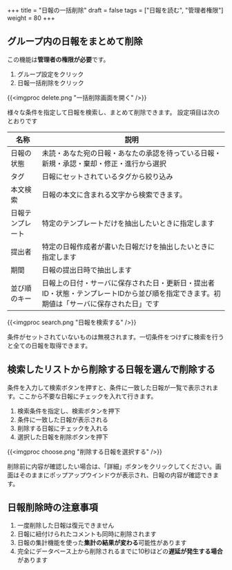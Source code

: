 +++
title = "日報の一括削除"
draft = false
tags = ["日報を読む", "管理者権限"]
weight = 80
+++

## グループ内の日報をまとめて削除

この機能は**管理者の権限が必要**です。

1. グループ設定をクリック
1. 日報一括削除をクリック

{{<imgproc delete.png   "一括削除画面を開く" />}}

様々な条件を指定して日報を検索し、まとめて削除できます。
設定項目は次のとおりです

|名称|説明|
|---|---|
|日報の状態|未読・あなた宛の日報・あなたの承認を待っている日報・新規・承認・棄却・修正・進行から選択|
|タグ|日報にセットされているタグから絞り込み|
|本文検索|日報の本文に含まれる文字から検索できます。|
|日報テンプレート|特定のテンプレートだけを抽出したいときに指定します|
|提出者|特定の日報作成者が書いた日報だけを抽出したいときに指定します|
|期間|日報の提出日時で抽出します|
|並び順のキー|日報上の日付・サーバに保存された日・更新日・提出者ID・状態・テンプレートIDから並び順を指定できます。初期値は「サーバに保存された日」です|

{{<imgproc search.png   "日報を検索する" />}}

条件がセットされていないものは無視されます。一切条件をつけずに検索を行うと全ての日報を取得できます。

## 検索したリストから削除する日報を選んで削除する

条件を入力して検索ボタンを押すと、条件に一致した日報が一覧で表示されます。ここから不要な日報にチェックを入れて行きます。

1. 検索条件を指定し、検索ボタンを押下
1. 条件に一致した日報が表示される
1. 削除する日報にチェックを入れる
1. 選択した日報を削除ボタンを押下

{{<imgproc choose.png   "削除する日報を選択する" />}}

削除前に内容が確認したい場合は、「詳細」ボタンをクリックしてください。画面はそのままにポップアップウインドウが表示され、日報の内容が確認できます。

## 日報削除時の注意事項

1. 一度削除した日報は復元できません
1. 日報に紐付けられたコメントも同時に削除されます
1. 日報の集計機能を使った**集計の結果が変わる**可能性があります
1. 完全にデータベース上から削除されるまでに10秒ほどの**遅延が発生する場合**があります